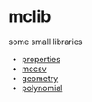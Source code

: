 # mclib
some small libraries

* [properties](https://github.com/mcroitor/mclib/tree/master/properties)
* [mccsv](https://github.com/mcroitor/mclib/tree/master/mccsv/mccsv)
* [geometry](https://github.com/mcroitor/mclib/tree/master/geometry/geometry)
* [polynomial](https://github.com/mcroitor/mclib/tree/master/polynomial/polynomial)
